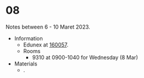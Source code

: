 # 08
Notes between 6 - 10 Maret 2023.

- Information
  + Edunex at [160057](https://edunex.itb.ac.id/courses/47403/preview/160057).
  + Rooms
    - 9310 at 0900-1040 for Wednesday (8 Mar)
- Materials
  + .
